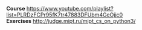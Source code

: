 **Course** <https://www.youtube.com/playlist?list=PLRDzFCPr95fK7tr47883DFUbm4GeOjjc0>    
**Exercises** <http://judge.mipt.ru/mipt_cs_on_python3/>
